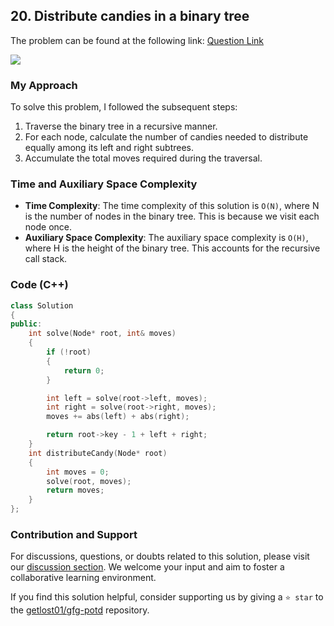 ## 20. Distribute candies in a binary tree
The problem can be found at the following link: [Question Link](https://www.geeksforgeeks.org/problems/distribute-candies-in-a-binary-tree/1)

![](https://badgen.net/badge/Level/Hard/red)

### My Approach

To solve this problem, I followed the subsequent steps:

1. Traverse the binary tree in a recursive manner.
2. For each node, calculate the number of candies needed to distribute equally among its left and right subtrees.
3. Accumulate the total moves required during the traversal.

### Time and Auxiliary Space Complexity

- **Time Complexity**: The time complexity of this solution is `O(N)`, where N is the number of nodes in the binary tree. This is because we visit each node once.
- **Auxiliary Space Complexity**: The auxiliary space complexity is `O(H)`, where H is the height of the binary tree. This accounts for the recursive call stack.

### Code (C++)

```cpp
class Solution
{
public:
    int solve(Node* root, int& moves)
    {
        if (!root)
        {
            return 0;
        }

        int left = solve(root->left, moves);
        int right = solve(root->right, moves);
        moves += abs(left) + abs(right);

        return root->key - 1 + left + right;
    }
    int distributeCandy(Node* root)
    {
        int moves = 0;
        solve(root, moves);
        return moves;
    }
};
```

### Contribution and Support

For discussions, questions, or doubts related to this solution, please visit our [discussion section](https://github.com/getlost01/gfg-potd/discussions). We welcome your input and aim to foster a collaborative learning environment.

If you find this solution helpful, consider supporting us by giving a `⭐ star` to the [getlost01/gfg-potd](https://github.com/getlost01/gfg-potd) repository.
